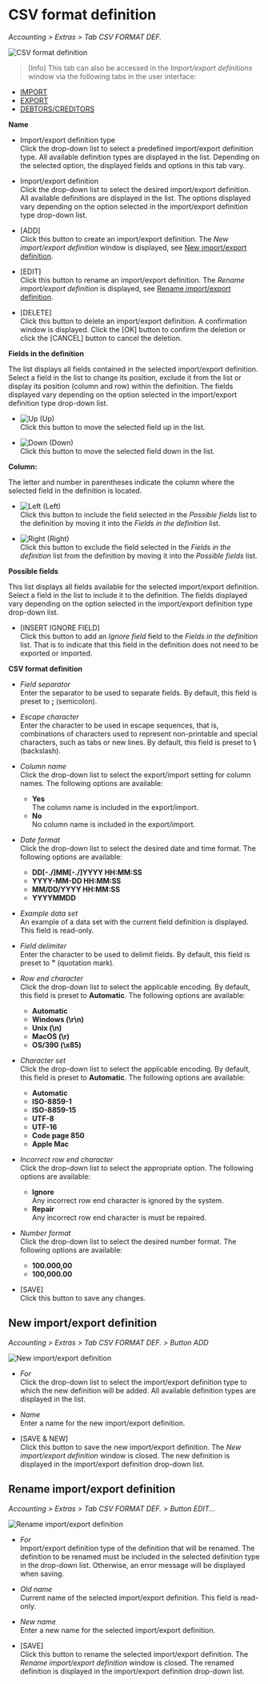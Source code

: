 # CSV format definition

*Accounting > Extras > Tab CSV FORMAT DEF.*

![CSV format definition](../../Assets/Screenshots/RetailSuiteAccounting/Extras/CSVFormatDef/CSVFormatDef.png "[CSV format definition]")

> [Info] This tab can also be accessed in the *Import/export definitions* window via the following tabs in the user interface:
- [IMPORT](./03a_Import.md#importexport-definitions)
- [EXPORT](./03b_Export.md#importexport-definitions)
- [DEBTORS/CREDITORS](.02a_DebtorsCreditors.md#importexport-definitions)


**Name**

- Import/export definition type  
  Click the drop-down list to select a predefined import/export definition type. All available definition types are displayed in the list. Depending on the selected option, the displayed fields and options in this tab vary.

[comment]: <> (Bedeutung von Asterisk neben Namen?)

- Import/export definition  
  Click the drop-down list to select the desired import/export definition. All available definitions are displayed in the list. The options displayed vary depending on the option selected in the import/export definition type drop-down list.

- [ADD]  
Click this button to create an import/export definition. The *New import/export definition* window is displayed, see [New import/export definition](#new-importexport-definition).

- [EDIT]  
Click this button to rename an import/export definition. The *Rename import/export definition* is displayed, see [Rename import/export definition](#rename-importexport-definition).

- [DELETE]  
  Click this button to delete an import/export definition. A confirmation window is displayed. Click the [OK] button to confirm the deletion or click the [CANCEL] button to cancel the deletion.


**Fields in the definition**  

The list displays all fields contained in the selected import/export definition. Select a field in the list to change its position, exclude it from the list or display its position (column and row) within the definition. The fields displayed vary depending on the option selected in the import/export definition type drop-down list.

  - ![Up](../../Assets/Icons/ArrowUp.png "[Up]") (Up)  
  Click this button to move the selected field up in the list.

  - ![Down](../../Assets/Icons/ArrowDown.png "[Down]") (Down)  
  Click this button to move the selected field down in the list.


**Column:**  

The letter and number in parentheses indicate the column where the selected field in the definition is located.

  - ![Left](../../Assets/Icons/ArrowLeft.png "[Left]") (Left)  
  Click this button to include the field selected in the *Possible fields* list to the definition by moving it into the *Fields in the definition* list.

  - ![Right](../../Assets/Icons/ArrowRight.png "[Right]") (Right)  
  Click this button to exclude the field selected in the *Fields in the definition* list from the definition by moving it into the *Possible fields* list.


**Possible fields**  

This list displays all fields available for the selected import/export definition. Select a field in the list to include it to the definition. The fields displayed vary depending on the option selected in the import/export definition type drop-down list.

- [INSERT IGNORE FIELD]  
  Click this button to add an *Ignore field* field to the *Fields in the definition* list. That is to indicate that this field in the definition does not need to be exported or imported.


**CSV format definition**

- *Field separator*  
  Enter the separator to be used to separate fields. By default, this field is preset to **;** (semicolon).

- *Escape character*  
  Enter the character to be used in escape sequences, that is, combinations of characters used to represent non-printable and special characters, such as tabs or new lines. By default, this field is preset to **\\** (backslash).


- *Column name*  
  Click the drop-down list to select the export/import setting for column names. The following options are available:
  - **Yes**   
    The column name is included in the export/import.
  - **No**   
    No column name is included in the export/import.


- *Date format*  
  Click the drop-down list to select the desired date and time format. The following options are available:
  - **DD[-./]MM[-./]YYYY HH:MM:SS**   
  - **YYYY-MM-DD HH:MM:SS**   
  - **MM/DD/YYYY HH:MM:SS**   
  - **YYYYMMDD**   


- *Example data set*  
An example of a data set with the current field definition is displayed. This field is read-only.

- *Field delimiter*  
  Enter the character to be used to delimit fields. By default, this field is preset to **"** (quotation mark).

- *Row end character*  
  Click the drop-down list to select the applicable encoding. By default, this field is preset to **Automatic**. The following options are available:
  - **Automatic**   
  - **Windows (\r\n)**   
  - **Unix (\n)**   
  - **MacOS (\r)**  
  - **OS/390 (\x85)**


- *Character set*  
  Click the drop-down list to select the applicable encoding. By default, this field is preset to **Automatic**. The following options are available:
  - **Automatic**   
  - **ISO-8859-1**   
  - **ISO-8859-15**   
  - **UTF-8**  
  - **UTF-16**
  - **Code page 850**  
  - **Apple Mac**


- *Incorrect row end character*  
  Click the drop-down list to select the appropriate option. The following options are available:
  - **Ignore**   
    Any incorrect row end character is ignored by the system.
  - **Repair**   
    Any incorrect row end character is must be repaired.


- *Number format*  
  Click the drop-down list to select the desired number format. The following options are available:
  - **100.000,00**   
  - **100,000.00**


- [SAVE]  
  Click this button to save any changes.


## New import/export definition  

*Accounting > Extras > Tab CSV FORMAT DEF. > Button ADD*

![New import/export definition](../../Assets/Screenshots/RetailSuiteAccounting/Extras/Import/NewImportExportDefinitionKdLf.png "[New import/export definition]")

- *For*  
  Click the drop-down list to select the import/export definition type to which the new definition will be added. All available definition types are displayed in the list.  

- *Name*  
  Enter a name for the new import/export definition.

- [SAVE & NEW]  
  Click this button to save the new import/export definition. The *New import/export definition* window is closed. The new definition is displayed in the import/export definition drop-down list.  


## Rename import/export definition  

*Accounting > Extras > Tab CSV FORMAT DEF. > Button EDIT...*

![Rename import/export definition](../../Assets/Screenshots/RetailSuiteAccounting/Extras/Import/RenameImportExportDefinitionKdLf.png "[Rename import/export definition]")

- *For*  
  Import/export definition type of the definition that will be renamed. The definition to be renamed must be included in the selected definition type in the drop-down list. Otherwise, an error message will be displayed when saving.

- *Old name*  
  Current name of the selected import/export definition. This field is read-only.

- *New name*  
Enter a new name for the selected import/export definition.

- [SAVE]  
  Click this button to rename the selected import/export definition. The *Rename import/export definition* window is closed. The renamed definition is displayed in the import/export definition drop-down list.
